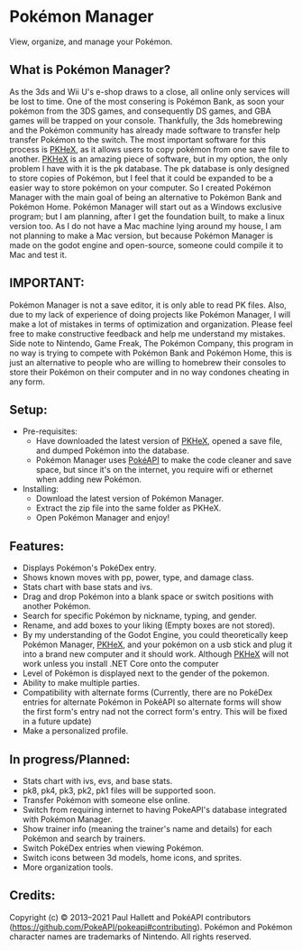 # Pokémon Manager
View, organize, and manage your Pokémon.

What is Pokémon Manager?
-
As the 3ds and Wii U's e-shop draws to a close, all online only services will be lost to time. One of the most consering is Pokémon Bank, as soon your pokémon from the 3DS games, and consequently DS games, and GBA games will be trapped on your console. Thankfully, the 3ds homebrewing and the Pokémon community has already made software to transfer help transfer Pokémon to the switch. The most important software for this process is [PKHeX](https://github.com/kwsch/PKHeX), as it allows users to copy pokémon from one save file to another. [PKHeX](https://github.com/kwsch/PKHeX) is an amazing piece of software, but in my option, the only problem I have with it is the pk database. The pk database is only designed to store copies of Pokémon, but I feel that it could be expanded to be a easier way to store pokémon on your computer. So I created Pokémon Manager with the main goal of being an alternative to Pokémon Bank and Pokémon Home. Pokémon Manager will start out as a Windows exclusive program; but I am planning, after I get the foundation built, to make a linux version too. As I do not have a Mac machine lying around my house, I am not planning to make a Mac version, but because Pokémon Manager is made on the godot engine and open-source, someone could compile it to Mac and test it.

IMPORTANT:
-
Pokémon Manager is not a save editor, it is only able to read PK files. Also, due to my lack of experience of doing projects like Pokémon Manager, I will make a lot of mistakes in terms of optimization and organization. Please feel free to make constructive feedback and help me understand my mistakes. Side note to Nintendo, Game Freak, The Pokémon Company, this program in no way is trying to compete with Pokémon Bank and Pokémon Home, this is just an alternative to people who are willing to homebrew their consoles to store their Pokémon on their computer and in no way condones cheating in any form.

Setup:
-

- Pre-requisites:
  - Have downloaded the latest version of [PKHeX](https://github.com/kwsch/PKHeX), opened a save file, and dumped Pokémon into the database.
  - Pokémon Manager uses [PokéAPI](https://github.com/PokeAPI/pokeapi) to make the code cleaner and save space, but since it's on the internet, you require wifi or ethernet when adding new Pokémon.
- Installing:
  - Download the latest version of Pokémon Manager.
  - Extract the zip file into the same folder as PKHeX.
  - Open Pokémon Manager and enjoy!
  
Features:
- 
 - Displays Pokémon's PokéDex entry.
 - Shows known moves with pp, power, type, and damage class.
 - Stats chart with base stats and ivs.
 - Drag and drop Pokémon into a blank space or switch positions with another Pokémon.
 - Search for specific Pokémon by nickname, typing, and gender.
 - Rename, and add boxes to your liking (Empty boxes are not stored).
 - By my understanding of the Godot Engine, you could theoretically keep Pokémon Manager, [PKHeX](https://github.com/kwsch/PKHeX), and your pokémon on a usb stick and plug it into a brand new computer and it should work. Although [PKHeX](https://github.com/kwsch/PKHeX) will not work unless you install .NET Core onto the computer
 - Level of Pokémon is displayed next to the gender of the pokemon.
 - Ability to make multiple parties.
 - Compatibility with alternate forms (Currently, there are no PokéDex entries for alternate Pokémon in PokéAPI so alternate forms will show the first form's entry nad not the correct form's entry. This will be fixed in a future update)
 - Make a personalized profile.

In progress/Planned:
-
   - Stats chart with ivs, evs, and base stats.
   - pk8, pk4, pk3, pk2, pk1 files will be supported soon.
   - Transfer Pokémon with someone else online.
   - Switch from requiring internet to having PokeAPI's database integrated with Pokémon Manager.
   - Show trainer info (meaning the trainer's name and details) for each Pokémon and search by trainers.
   - Switch PokéDex entries when viewing Pokémon.
   - Switch icons between 3d models, home icons, and sprites.
   - More organization tools.

Credits:
-
Copyright (c) © 2013–2021 Paul Hallett and PokéAPI contributors (https://github.com/PokeAPI/pokeapi#contributing). Pokémon and Pokémon character names are trademarks of Nintendo.
All rights reserved.
